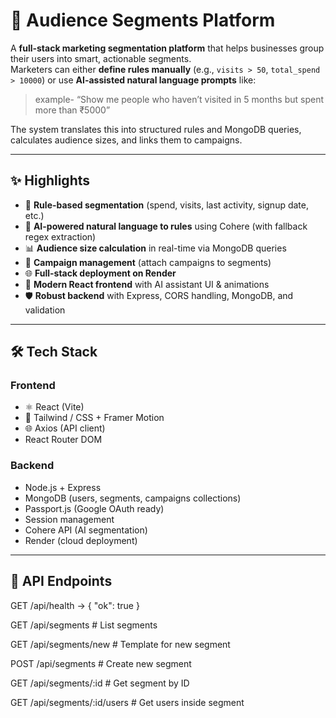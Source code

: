 # 🎯 Audience Segments Platform

A **full-stack marketing segmentation platform** that helps businesses group their users into smart, actionable segments.  
Marketers can either **define rules manually** (e.g., `visits > 50`, `total_spend > 10000`) or use **AI-assisted natural language prompts** like:

> example- “Show me people who haven’t visited in 5 months but spent more than ₹5000”

The system translates this into structured rules and MongoDB queries, calculates audience sizes, and links them to campaigns.

---

## ✨ Highlights

- 🔎 **Rule-based segmentation** (spend, visits, last activity, signup date, etc.)
- 🤖 **AI-powered natural language to rules** using Cohere (with fallback regex extraction)
- 📊 **Audience size calculation** in real-time via MongoDB queries
- 📩 **Campaign management** (attach campaigns to segments)
- 🌐 **Full-stack deployment on Render**
- 🎨 **Modern React frontend** with AI assistant UI & animations
- 🛡 **Robust backend** with Express, CORS handling, MongoDB, and validation

---

## 🛠 Tech Stack

### Frontend
- ⚛️ React (Vite)
- 🎨 Tailwind / CSS + Framer Motion
- 🌐 Axios (API client)
- React Router DOM

### Backend
- Node.js + Express
- MongoDB (users, segments, campaigns collections)
- Passport.js (Google OAuth ready)
- Session management
- Cohere API (AI segmentation)
- Render (cloud deployment)

---

## 🚀 API Endpoints

GET    /api/health           → { "ok": true }

GET    /api/segments         # List segments

GET    /api/segments/new     # Template for new segment

POST   /api/segments         # Create new segment

GET    /api/segments/:id     # Get segment by ID

GET    /api/segments/:id/users # Get users inside segment









